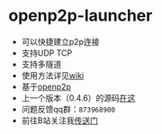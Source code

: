 # openp2p-launcher
- 可以快捷建立p2p连接
- 支持UDP TCP
- 支持多隧道
- 使用方法详见[wiki](https://github.com/Guailoudou/openp2p-launcher/wiki)
- 基于[openp2p](https://github.com/openp2p-cn/openp2p)
- 上一个版本（0.4.6）的源码[在这](https://github.com/Guailoudou/openp2p-launcher/tree/mc)
- 问题反馈qq群：`873968900`
- 前往B站关注我[传送门](https://space.bilibili.com/496960407)
